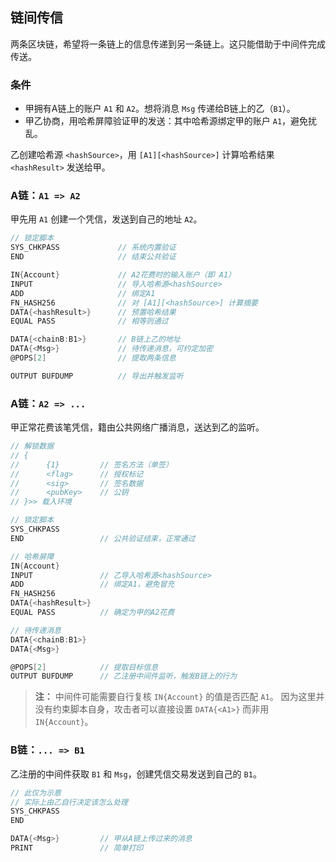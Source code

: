 ## 链间传信

两条区块链，希望将一条链上的信息传递到另一条链上。这只能借助于中间件完成传送。


### 条件

- 甲拥有A链上的账户 `A1` 和 `A2`。想将消息 `Msg` 传递给B链上的乙（`B1`）。
- 甲乙协商，用哈希屏障验证甲的发送：其中哈希源绑定甲的账户 `A1`，避免扰乱。

乙创建哈希源 `<hashSource>`，用 `[A1][<hashSource>]` 计算哈希结果 `<hashResult>` 发送给甲。


### A链：`A1 => A2`

甲先用 `A1` 创建一个凭信，发送到自己的地址 `A2`。

```go
// 锁定脚本
SYS_CHKPASS             // 系统内置验证
END                     // 结束公共验证

IN{Account}             // A2花费时的输入账户（即 A1）
INPUT                   // 导入哈希源<hashSource>
ADD                     // 绑定A1
FN_HASH256              // 对 [A1][<hashSource>] 计算摘要
DATA{<hashResult>}      // 预置哈希结果
EQUAL PASS              // 相等则通过

DATA{<chainB:B1>}       // B链上乙的地址
DATA{<Msg>}             // 待传递消息，可约定加密
@POPS[2]                // 提取两条信息

OUTPUT BUFDUMP          // 导出并触发监听
```


### A链：`A2 => ...`

甲正常花费该笔凭信，籍由公共网络广播消息，送达到乙的监听。

```go
// 解锁数据
// {
//      {1}         // 签名方法（单签）
//      <flag>      // 授权标记
//      <sig>       // 签名数据
//      <pubKey>    // 公钥
// }>> 载入环境

// 锁定脚本
SYS_CHKPASS
END                 // 公共验证结束，正常通过

// 哈希屏障
IN{Account}
INPUT               // 乙导入哈希源<hashSource>
ADD                 // 绑定A1，避免冒充
FN_HASH256
DATA{<hashResult>}
EQUAL PASS          // 确定为甲的A2花费

// 待传递消息
DATA{<chainB:B1>}
DATA{<Msg>}

@POPS[2]            // 提取目标信息
OUTPUT BUFDUMP      // 乙注册中间件监听，触发B链上的行为
```

> **注：**
> 中间件可能需要自行复核 `IN{Account}` 的值是否匹配 `A1`。
> 因为这里并没有约束脚本自身，攻击者可以直接设置 `DATA{<A1>}` 而非用 `IN{Account}`。


### B链：`... => B1`

乙注册的中间件获取 `B1` 和 `Msg`，创建凭信交易发送到自己的 `B1`。

```go
// 此仅为示意
// 实际上由乙自行决定该怎么处理
SYS_CHKPASS
END

DATA{<Msg>}         // 甲从A链上传过来的消息
PRINT               // 简单打印
```
